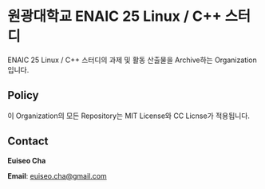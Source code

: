 # 원광대학교 ENAIC 25 Linux / C++ 스터디 

ENAIC 25 Linux / C++ 스터디의 과제 및 활동 산출물을 Archive하는 Organization 입니다.


## Policy
이 Organization의 모든 Repository는 MIT License와 CC Licnse가 적용됩니다.

## Contact
**Euiseo Cha**

**Email**: euiseo.cha@gmail.com